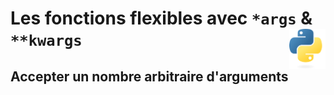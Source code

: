 # **Les fonctions flexibles avec `*args` & `**kwargs`** <a href="../../"><img align="right" src="../../assets/logo/Python-logo-notext.svg" alt="Python" title="Phthon" widht="auto" height="64px"></a>
## **Accepter un nombre arbitraire d'arguments**
